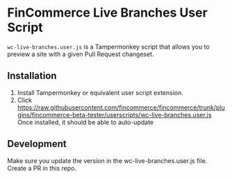 # FinCommerce Live Branches User Script

`wc-live-branches.user.js` is a Tampermonkey script that allows you to preview a site with a given Pull Request changeset.

## Installation

1. Install Tampermonkey or equivalent user script extension.
2. Click https://raw.githubusercontent.com/fincommerce/fincommerce/trunk/plugins/fincommerce-beta-tester/userscripts/wc-live-branches.user.js Once installed, it should be able to auto-update

## Development

Make sure you update the version in the wc-live-branches.user.js file.
Create a PR in this repo.
